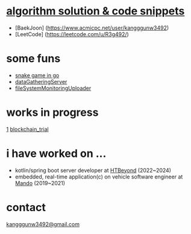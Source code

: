 # [algorithm solution & code snippets](https://r3g492.github.io/skills-github-pages/)
- [BaekJoon] (https://www.acmicpc.net/user/kangggunw3492)
- [LeetCode] (https://leetcode.com/u/R3g492/)

# some funs
- [snake game in go](https://github.com/r3g492/helloGame)
- [dataGatheringServer](https://github.com/r3g492/dataGatherer)
- [fileSystemMonitoringUploader](https://github.com/r3g492/S3FileUpload)
# works in progress
 [1](https://github.com/r3g492/blazethenet)
 [blockchain_trial](https://github.com/r3g492/blockchainproject)

# i have worked on ...  
- kotlin/spring boot server developer at [HTBeyond](https://htbeyond.com/) (2022~2024)  
- embedded, real-time application(c) on vehicle software engineer at [Mando](https://www.hlmando.com/ko/main.do) (2019~2021)

# contact  
kangggunw3492@gmail.com


